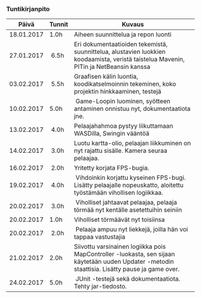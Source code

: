 ### Tuntikirjanpito
Päivä | Tunnit | Kuvaus
--------------- | ----- | ------
18.01.2017 | 1.0h | Aiheen suunnittelua ja repon luonti
27.01.2017 | 6.5h | Eri dokumentaatioiden tekemistä, suunnittelua, alustavien luokkien koodaamista, veristä taistelua Mavenin, PITin ja NetBeansin kanssa
03.02.2017 | 5.5h | Graafisen kälin luontia, koodikatselmoinnin tekeminen, koko projektin hinkkaaminen, testejä
10.02.2017 | 5.0h | Game-Loopin luominen, syötteen antaminen onnistuu nyt, dokumentaatiota jne.
13.02.2017 | 4.0h | Pelaajahahmoa pystyy liikuttamaan WASDilla, Swingin vääntöä
14.02.2017 | 3.0h | Luotu kartta-olio, pelaajan liikkuminen on nyt rajattu sisälle. Kamera seuraa pelaajaa.
16.02.2017 | 2.0h | Yritetty korjata FPS-bugia.
19.02.2017 | 4.0h | Vihdoinkin korjattu kyseinen FPS-bugi. Lisätty pelaajalle nopeuskatto, aloitettu työstämään vihollisen logiikkaa.
20.02.2017 | 3.0h | Viholliset jahtaavat pelaajaa, pelaaja törmää nyt kentälle asetettuihin seiniin
20.02.2017 | 1.0h | Viholliset törmäävät nyt toisiinsa
20.02.2017 | 2.0h | Pelaaja ampuu nyt liekkejä, joilla hän voi tappaa vastustajia
21.02.2017 | 2.0h | Siivottu varsinainen logiikka pois MapController -luokasta, sen sijaan käytetään uuden Updater -metodin staattisia. Lisätty pause ja game over.
24.02.2017 | 5.0h | JUnit -testejä sekä dokumentaatiota. Tehty jar-tiedosto.
